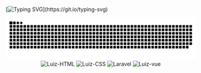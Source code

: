 [![Typing SVG](https://readme-typing-svg.herokuapp.com/?color=ff9900&size=35&center=true&vCenter=true&width=1000&lines=Hi,+my+name+is+Luiz+Matos;I+from+Brazil,+Guararapes+-+SP;I'm+a+web+programmer+at+Intersolid+Software;Be+Welcome!)](https://git.io/typing-svg)

<div align="center">
<picture>
 <source media="(prefers-color-scheme: dark)" srcset="https://raw.githubusercontent.com/matosluizdev/matosluizdev/output/github-contribution-grid-snake-dark.svg">
  <source media="(prefers-color-scheme: light)" srcset="https://raw.githubusercontent.com/matosluizdev/matosluizdev/output/github-contribution-grid-snake.svg">
  <img alt="github contribution grid snake animation" src="https://raw.githubusercontent.com/matosluizdev/matosluizdev/output/github-contribution-grid-snake.svg">
</picture>
  <br>
  <img align="center" alt="Luiz-HTML" height="40" width="50" src="https://cdn.jsdelivr.net/gh/devicons/devicon@latest/icons/html5/html5-original.svg" />
  <img align="center" alt="Luiz-CSS" height="40" width="50"  src="https://devicons.dev.br/icons?icon=CSS&theme=dark" />
  <img align="center" alt="Laravel" height="40" width="50"  src="https://devicons.dev.br/icons?icon=Laravel&theme=dark" />
  <img align="center" alt="Luiz-vue" height="40" width="50" src="https://devicons.dev.br/icons?icon=VueJS&theme=dark" />
</div>
<br>
<div>
 
</div>

